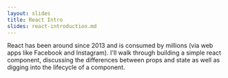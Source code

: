 ```yaml
---
layout: slides
title: React Intro
slides: react-introduction.md
---
```


React has been around since 2013 and is consumed by millions (via web apps like Facebook and Instagram). I'll walk through building a simple react component, discussing the differences between props and state as well as digging into the lifecycle of a component.

